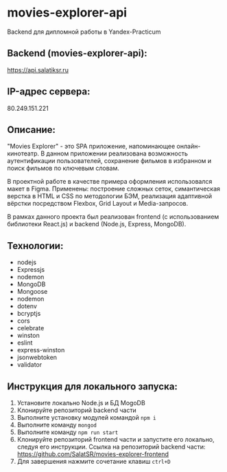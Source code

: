 # movies-explorer-api
Backend для дипломной работы в Yandex-Practicum

## Backend (movies-explorer-api):
https://api.salatiksr.ru

## IP-адрес сервера:
80.249.151.221

## Описание:

"Movies Explorer" - это SPA приложение, напоминающее онлайн-кинотеатр. В данном приложении
реализована возможность аутентификации пользователей, сохранение фильмов в избранном и поиск фильмов по ключевым словам.

В проектной работе в качестве примера оформления использовался макет в Figma. Применены: построение сложных сеток, симантическая верстка в HTML и CSS по методологии БЭМ, реализация адаптивной вёрстки посредством Flexbox, Grid Layout и Media-запросов.

В рамках данного проекта был реализован frontend (с использованием библиотеки React.js) и backend (Node.js, Express, MongoDB).

## Технологии:
* nodejs 
* Expressjs
* nodemon 
* MongoDB
* Mongoose
* nodemon
* dotenv
* bcryptjs
* cors
* celebrate
* winston
* eslint
* express-winston
* jsonwebtoken
* validator

## Инструкция для локального запуска:
1. Установите локально Node.js и БД MogoDB
2. Клонируйте репозиторий backend части
3. Выполните установку модулей командой `npm i`
4. Выполните команду `mongod`
5. Выполните команду `npm run start`
6. Клонируйте репозиторий frontend части и запустите его локально, следуя его инструкции.
Ссылка на репозиторий backend части: https://github.com/SalatSR/movies-explorer-frontend
7. Для завершения нажмите сочетание клавиш `ctrl+D`
